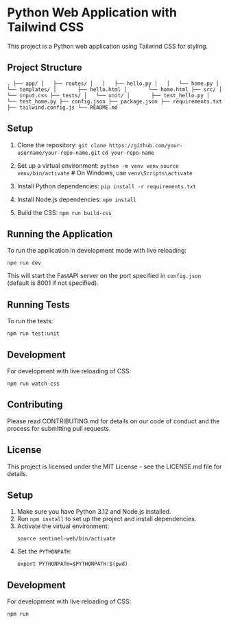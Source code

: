 # Python Web Application with Tailwind CSS

This project is a Python web application using Tailwind CSS for styling.

## Project Structure

`.
├── app/
│   ├── routes/
│   │   ├── hello.py
│   │   └── home.py
│   └── templates/
│       ├── hello.html
│       └── home.html
├── src/
│   └── input.css
├── tests/
│   └── unit/
│       ├── test_hello.py
│       └── test_home.py
├── config.json
├── package.json
├── requirements.txt
├── tailwind.config.js
└── README.md`

## Setup

1. Clone the repository:
   `git clone https://github.com/your-username/your-repo-name.git`
   `cd your-repo-name`

2. Set up a virtual environment:
   `python -m venv venv`
   `source venv/bin/activate` # On Windows, use `venv\Scripts\activate`

3. Install Python dependencies:
   `pip install -r requirements.txt`

4. Install Node.js dependencies:
   `npm install`

5. Build the CSS:
   `npm run build-css`

## Running the Application

To run the application in development mode with live reloading:

`npm run dev`

This will start the FastAPI server on the port specified in `config.json` (default is 8001 if not specified).

## Running Tests

To run the tests:

`npm run test:unit`

## Development

For development with live reloading of CSS:

`npm run watch-css`

## Contributing

Please read CONTRIBUTING.md for details on our code of conduct and the process for submitting pull requests.

## License

This project is licensed under the MIT License - see the LICENSE.md file for details.

## Setup

1. Make sure you have Python 3.12 and Node.js installed.
2. Run `npm install` to set up the project and install dependencies.
3. Activate the virtual environment:
   ```
   source sentinel-web/bin/activate
   ```
4. Set the `PYTHONPATH`:
   ```
   export PYTHONPATH=$PYTHONPATH:$(pwd)
   ```

## Development

For development with live reloading of CSS:

```
npm run
```
